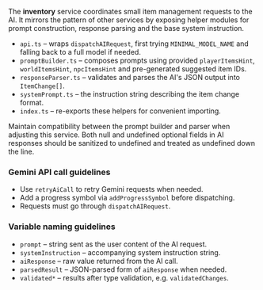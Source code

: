 The **inventory** service coordinates small item management requests to the AI. It mirrors the pattern of other services by exposing helper modules for prompt construction, response parsing and the base system instruction.

* `api.ts` – wraps `dispatchAIRequest`, first trying `MINIMAL_MODEL_NAME` and falling back to a full model if needed.
* `promptBuilder.ts` – composes prompts using provided `playerItemsHint`, `worldItemsHint`, `npcItemsHint` and pre-generated suggested item IDs.
* `responseParser.ts` – validates and parses the AI's JSON output into `ItemChange[]`.
* `systemPrompt.ts` – the instruction string describing the item change format.
* `index.ts` – re-exports these helpers for convenient importing.

Maintain compatibility between the prompt builder and parser when adjusting this service.
Both null and undefined optional fields in AI responses should be sanitized to undefined and treated as undefined down the line.

### Gemini API call guidelines

- Use `retryAiCall` to retry Gemini requests when needed.
- Add a progress symbol via `addProgressSymbol` before dispatching.
- Requests must go through `dispatchAIRequest`.

### Variable naming guidelines

- `prompt` – string sent as the user content of the AI request.
- `systemInstruction` – accompanying system instruction string.
- `aiResponse` – raw value returned from the AI call.
- `parsedResult` – JSON-parsed form of `aiResponse` when needed.
- `validated*` – results after type validation, e.g. `validatedChanges`.
